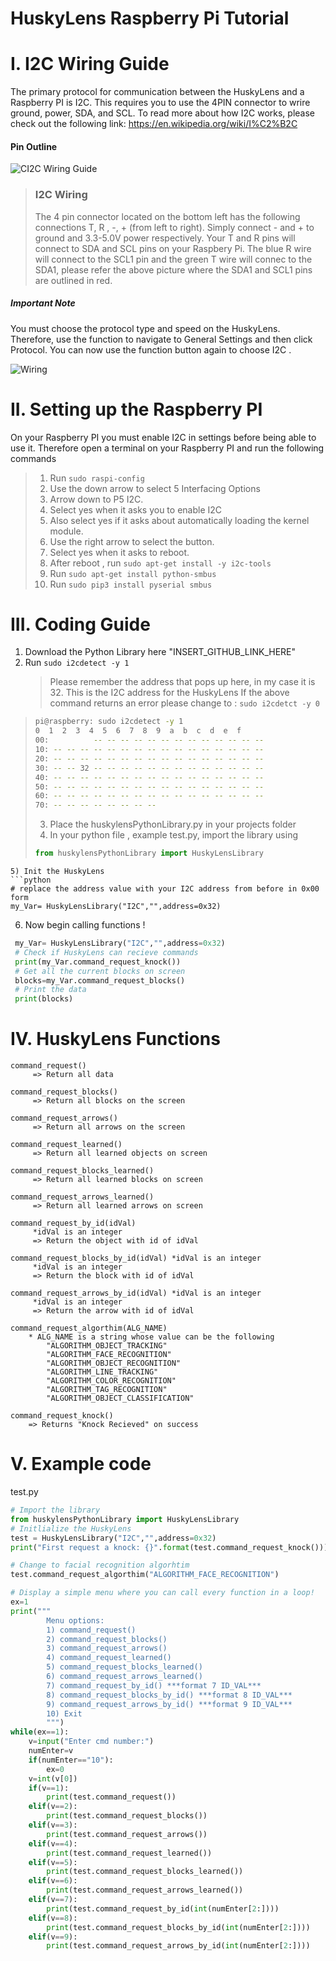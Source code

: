 
# HuskyLens Raspberry Pi Tutorial


# I. I2C Wiring Guide 

The primary protocol for communication between the HuskyLens and a Raspberry PI is I2C. This requires you to use the 4PIN connector to wrire ground, power, SDA, and SCL. To read more about how I2C works, please check out the following link:  https://en.wikipedia.org/wiki/I%C2%B2C

#### Pin Outline

![CI2C Wiring Guide ](http://www.raspberrypirobotics.com/wp-content/uploads/2018/01/Raspberry-pi-I2C-pins.png)

> ### I2C Wiring
>
> The 4 pin connector located on the bottom left has the following connections T, R , -, + (from left to right). Simply connect - and + to ground and 3.3-5.0V power respectively. Your T and R pins will connect to SDA and SCL pins on your Raspbery Pi. The blue R wire will connect to the SCL1 pin and the green T wire will connec to the SDA1, please refer the above picture where the SDA1 and SCL1 pins are outlined in red. 

##### Important Note

You must choose the protocol type and speed on the HuskyLens. Therefore, use the function to navigate to General Settings and then click Protocol. You can now use the function button again to choose I2C .

![Wiring](https://i.ibb.co/YydCcV4/101583380990-pic.jpg)

# II. Setting up the Raspberry PI 

On your Raspberry PI you must enable I2C in settings before being able to use it. Therefore open a terminal on your Raspberry PI and run the following commands

> 1) Run ```sudo raspi-config```
> 2) Use the down arrow to select 5 Interfacing Options
> 3) Arrow down to P5 I2C.
> 4) Select yes when it asks you to enable I2C
> 5) Also select yes if it asks about automatically loading the kernel module.
> 6) Use the right arrow to select the <Finish> button.
> 7) Select yes when it asks to reboot.
> 8) After reboot , run ```sudo apt-get install -y i2c-tools```
> 9) Run ```sudo apt-get install python-smbus```
> 10) Run ```sudo pip3 install pyserial smbus```

# III. Coding Guide 

1) Download the Python Library here "INSERT_GITHUB_LINK_HERE"
2) Run ```sudo i2cdetect -y 1``` 
    > Please remember the address that pops up here, in my case it is 32. This is the I2C address for the HuskyLens
    If the above command returns an error please change to : ```sudo i2cdetct -y 0```

>```sh
>pi@raspberry: sudo i2cdetect -y 1
>0  1  2  3  4  5  6  7  8  9  a  b  c  d  e  f
>00:          -- -- -- -- -- -- -- -- -- -- -- -- --
>10: -- -- -- -- -- -- -- -- -- -- -- -- -- -- -- --
>20: -- -- -- -- -- -- -- -- -- -- -- -- -- -- -- --
>30: -- -- 32 -- -- -- -- -- -- -- -- -- -- -- -- --
>40: -- -- -- -- -- -- -- -- -- -- -- -- -- -- -- --
>50: -- -- -- -- -- -- -- -- -- -- -- -- -- -- -- --
>60: -- -- -- -- -- -- -- -- -- -- -- -- -- -- -- --
>70: -- -- -- -- -- -- -- --
>```
>
> 3) Place the huskylensPythonLibrary.py in your projects folder
> 4) In your python file , example test.py, import the library using
>
>```python 
> from huskylensPythonLibrary import HuskyLensLibrary
>```

 ```
 5) Init the HuskyLens 
 ```python
 # replace the address value with your I2C address from before in 0x00 form
 my_Var= HuskyLensLibrary("I2C","",address=0x32)
 ```

6) Now begin calling functions !

```python
 my_Var= HuskyLensLibrary("I2C","",address=0x32)
 # Check if HuskyLens can recieve commands
 print(my_Var.command_request_knock())
 # Get all the current blocks on screen
 blocks=my_Var.command_request_blocks()
 # Print the data
 print(blocks)
```

# IV. HuskyLens Functions

``` text
command_request()
     => Return all data 
     
command_request_blocks()
     => Return all blocks on the screen

command_request_arrows()
     => Return all arrows on the screen

command_request_learned()
     => Return all learned objects on screen

command_request_blocks_learned()
     => Return all learned blocks on screen

command_request_arrows_learned() 
     => Return all learned arrows on screen 

command_request_by_id(idVal)
     *idVal is an integer
     => Return the object with id of idVal

command_request_blocks_by_id(idVal) *idVal is an integer
     *idVal is an integer
     => Return the block with id of idVal

command_request_arrows_by_id(idVal) *idVal is an integer
     *idVal is an integer
     => Return the arrow with id of idVal

command_request_algorthim(ALG_NAME)
    * ALG_NAME is a string whose value can be the following
        "ALGORITHM_OBJECT_TRACKING"
        "ALGORITHM_FACE_RECOGNITION"
        "ALGORITHM_OBJECT_RECOGNITION"
        "ALGORITHM_LINE_TRACKING"
        "ALGORITHM_COLOR_RECOGNITION"
        "ALGORITHM_TAG_RECOGNITION"
        "ALGORITHM_OBJECT_CLASSIFICATION"

command_request_knock()
    => Returns "Knock Recieved" on success
```

# V. Example code

test.py

```python
# Import the library
from huskylensPythonLibrary import HuskyLensLibrary
# Initlialize the HuskyLens
test = HuskyLensLibrary("I2C","",address=0x32)
print("First request a knock: {}".format(test.command_request_knock()))

# Change to facial recognition algorhtim
test.command_request_algorthim("ALGORITHM_FACE_RECOGNITION")

# Display a simple menu where you can call every function in a loop!
ex=1
print("""
        Menu options:
        1) command_request()
        2) command_request_blocks()
        3) command_request_arrows()
        4) command_request_learned()
        5) command_request_blocks_learned()
        6) command_request_arrows_learned()
        7) command_request_by_id() ***format 7 ID_VAL***
        8) command_request_blocks_by_id() ***format 8 ID_VAL***
        9) command_request_arrows_by_id() ***format 9 ID_VAL***
        10) Exit
        """)
while(ex==1):
    v=input("Enter cmd number:")
    numEnter=v
    if(numEnter=="10"):
        ex=0
    v=int(v[0])
    if(v==1):
        print(test.command_request())
    elif(v==2):
        print(test.command_request_blocks())
    elif(v==3):
        print(test.command_request_arrows())
    elif(v==4):
        print(test.command_request_learned())
    elif(v==5):
        print(test.command_request_blocks_learned())
    elif(v==6):
        print(test.command_request_arrows_learned())
    elif(v==7):
        print(test.command_request_by_id(int(numEnter[2:])))
    elif(v==8):
        print(test.command_request_blocks_by_id(int(numEnter[2:])))
    elif(v==9):
        print(test.command_request_arrows_by_id(int(numEnter[2:])))
```


